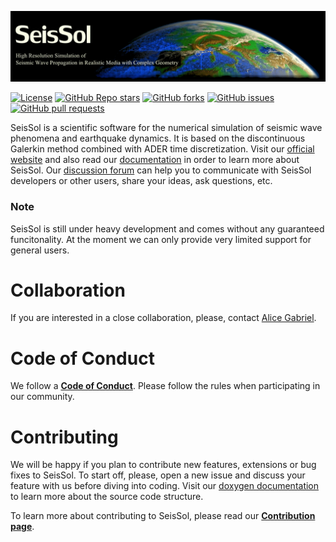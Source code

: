 ![](Documentation/LatexFigures/logo2.png)

[![License](https://img.shields.io/badge/License-BSD%203--Clause-blue.svg)](https://opensource.org/licenses/BSD-3-Clause)
[![GitHub Repo stars](https://img.shields.io/github/stars/SeisSol/SeisSol)](https://github.com/SeisSol/SeisSol/stargazers) 
[![GitHub forks](https://img.shields.io/github/forks/SeisSol/SeisSol)](https://github.com/SeisSol/SeisSol/network/members)
[![GitHub issues](https://img.shields.io/github/issues/SeisSol/SeisSol)](https://github.com/SeisSol/SeisSol/issues)
[![GitHub pull requests](https://img.shields.io/github/issues-pr/SeisSol/SeisSol)](https://github.com/SeisSol/SeisSol/pulls)

SeisSol is a scientific software for the numerical simulation of seismic wave phenomena and earthquake dynamics. It is based on the discontinuous Galerkin method combined with ADER time discretization. Visit our [official website](http://www.seissol.org/) and also read our [documentation](https://seissol.readthedocs.io) in order to learn more about SeisSol. Our [discussion forum](https://github.com/SeisSol/SeisSol/discussions) can help you to communicate with SeisSol developers or other users, share your ideas, ask questions, etc.

### Note
SeisSol is still under heavy development and comes without any guaranteed funcitonality. At the moment we can only provide very limited support for general users. 

# Collaboration
If you are interested in a close collaboration, please, contact [Alice Gabriel](http://www.geophysik.uni-muenchen.de/Members/gabriel).

# Code of Conduct
We follow a [**Code of Conduct**](CODE_OF_CONDUCT.md).
Please follow the rules when participating in our community.


# Contributing
We will be happy if you plan to contribute new features, extensions or bug fixes to SeisSol. To start off, please, open a new issue and discuss your feature with us before diving into coding. Visit our [doxygen documentation](https://ci_seissol.pages.gitlab.lrz.de/SeisSol/dr/cpp) to learn more about the source code structure.

To learn more about contributing to SeisSol, please read our [**Contribution page**](CONTRIBUTING.md).
